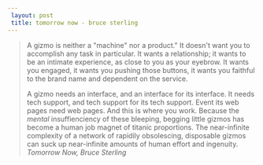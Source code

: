 ```yaml
---
 layout: post
 title: tomorrow now - bruce sterling
---
```


> A gizmo is neither a "machine" nor a product." It doesn't want you to accomplish any task in particular. It wants a relationship; it wants to be an intimate experience, as close to you as your eyebrow. It wants you engaged, it wants you pushing those buttons, it wants you faithful to the brand name and dependent on the service.
>
> A gizmo needs an interface, and an interface for its interface. It needs tech support, and tech support for its tech support. Event its web pages need web pages. And this is where you work. Because the *mental* insuffienciency of these bleeping, begging little gizmos has become a human job magnet of titanic proportions. The near-infinite complexity of a network of rapidily obsolescing, disposable gizmos can suck up near-infinite amounts of human effort and ingenuity.
> <cite>Tomorrow Now, Bruce Sterling</cite>
